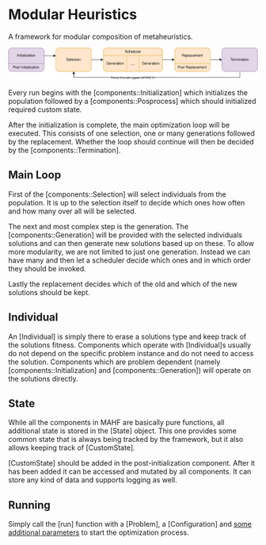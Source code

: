# Modular Heuristics

A framework for modular composition of metaheuristics.

![MAHF module system][module_system]

Every run begins with the [components::Initialization] which initializes the population followed by a [components::Posprocess] which should initialized required custom state.

After the initialization is complete, the main optimization loop will be executed. This consists of one selection, one or many generations followed by the replacement. Whether the loop should continue will then be decided by the [components::Termination].

## Main Loop

First of the [components::Selection] will select individuals from the population. It is up to the selection itself to decide which ones how often and how many over all will be selected.

The next and most complex step is the generation. The [components::Generation] will be provided with the selected individuals solutions and can then generate new solutions based up on these. To allow more modularity, we are not limited to just one generation. Instead we can have many and then let a scheduler decide which ones and in which order they should be invoked.

Lastly the replacement decides which of the old and which of the new solutions should be kept.

[comment]: # (These will be overridden in the code for rustdoc!)
[module_system]: MAHF-module-system.svg

## Individual

An [Individual] is simply there to erase a solutions type and keep track of the solutions fitness. Components which operate with [Individual]s usually do not depend on the specific problem instance and do not need to access the solution. Components which are problem dependent (namely [components::Initialization] and [components::Generation]) will operate on the solutions directly.

## State

While all the components in MAHF are basically pure functions, all additional state is stored in the [State] object. This one provides some common state that is always being tracked by the framework, but it also allows keeping track of [CustomState].

[CustomState] should be added in the post-initialization component. After it has been added it can be accessed and mutated by all components. It can store any kind of data and supports logging as well.

## Running

Simply call the [run] function with a [Problem], a [Configuration] and [some additional parameters](run) to start the optimization process.




